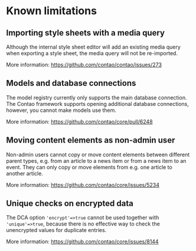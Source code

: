 # Known limitations

## Importing style sheets with a media query

Although the internal style sheet editor will add an existing media query when
exporting a style sheet, the media query will not be re-imported.

More information: https://github.com/contao/contao/issues/273 


## Models and database connections

The model registry currently only supports the main database connection. The
Contao framework supports opening additional database connections, however, you
cannot make models use them.

More information: https://github.com/contao/core/pull/6248

## Moving content elements as non-admin user

Non-admin users cannot copy or move content elements between different parent
types, e.g. from an article to a news item or from a news item to an event.
They can only copy or move elements from e.g. one article to another article.

More information: https://github.com/contao/core/issues/5234

## Unique checks on encrypted data

The DCA option `'encrypt'=>true` cannot be used together with `'unique'=>true`,
because there is no effective way to check the unencrypted values for
duplicate entries.

More information: https://github.com/contao/core/issues/8144
